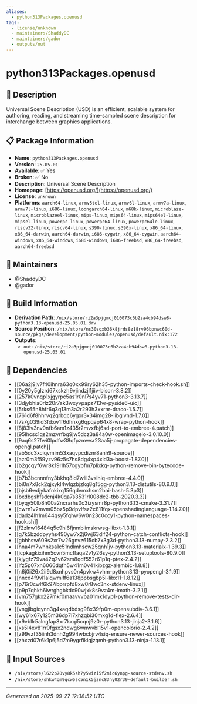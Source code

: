 ```yaml
---
aliases:
  - python313Packages.openusd
tags:
  - license/unknown
  - maintainers/ShaddyDC
  - maintainers/gador
  - outputs/out
---
```


# python313Packages.openusd

## 📝 Description

Universal Scene Description (USD) is an efficient, scalable system
for authoring, reading, and streaming time-sampled scene description
for interchange between graphics applications.


## 📋 Package Information

- **Name**: `python313Packages.openusd`
- **Version**: `25.05.01`
- **Available**: ✅ Yes
- **Broken**: ✅ No
- **Description**: Universal Scene Description
- **Homepage**: [https://openusd.org/](https://openusd.org/)
- **License**: `unknown`
- **Platforms**: `aarch64-linux`, `armv5tel-linux`, `armv6l-linux`, `armv7a-linux`, `armv7l-linux`, `i686-linux`, `loongarch64-linux`, `m68k-linux`, `microblaze-linux`, `microblazeel-linux`, `mips-linux`, `mips64-linux`, `mips64el-linux`, `mipsel-linux`, `powerpc-linux`, `powerpc64-linux`, `powerpc64le-linux`, `riscv32-linux`, `riscv64-linux`, `s390-linux`, `s390x-linux`, `x86_64-linux`, `x86_64-darwin`, `aarch64-darwin`, `i686-cygwin`, `x86_64-cygwin`, `aarch64-windows`, `x86_64-windows`, `i686-windows`, `i686-freebsd`, `x86_64-freebsd`, `aarch64-freebsd`
## 👥 Maintainers

- @ShaddyDC
- @gador


## 🔧 Build Information

- **Derivation Path**: `/nix/store/ri2a3pjgmcj010073c6b2za4cb94dsw8-python3.13-openusd-25.05.01.drv`
- **Source Position**: `/nix/store/ns30sqxb36k8jrds8z18rv96bpnwc60d-source/pkgs/development/python-modules/openusd/default.nix:172`
- **Outputs**:
  - `out`:  `/nix/store/ri2a3pjgmcj010073c6b2za4cb94dsw8-python3.13-openusd-25.05.01`

## 🔗 Dependencies

- [[06a2j9jv7f40ihnra63q0xx99ry62h35-python-imports-check-hook.sh]]
- [[0y20y5glzrd67xskzh9vjindzjl1jiiv-bison-3.8.2]]
- [[257k0vnqp1xjgyrpc5as1r0nl7s4yv71-python3-3.13.7]]
- [[3djybhia0rlz20r7ak3wxyvpapz713vr-pyside6-uic]]
- [[5rks65n8hfr6q3q13m3a2r293h3xxrnr-draco-1.5.7]]
- [[761d6f8hhrvq2qrbqc6ygxr3x34img28-libglvnd-1.7.0]]
- [[7s7g039id3fdxw1f6dhnxg6qpqap64x8-wrap-python-hook]]
- [[8j83lv3nv0nfb6am1z435r2mvxfbj6sd-port-to-embree-4.patch]]
- [[95lhcsc1qs2mzvrfbg9jw5dcz3a84a0w-openimageio-3.0.10.0]]
- [[9aq6s27fwi0lpdfw38qfpzmwsr23aa5j-propagate-dependencies-opengl.patch]]
- [[ab5dc3xciqvmim53xaqvpcdiznr8anh9-source]]
- [[azr0m3f59yzv96z5s7hs8dg4xp4xld3a-boost-1.87.0]]
- [[b2gcqyf6wr8k19l1h57cgybfm7plixkq-python-remove-bin-bytecode-hook]]
- [[b7b3bcnnnfny3bkhq8id7wlil3vsihiq-embree-4.4.0]]
- [[bi0n7x8ck2qjxykl4wlgzbjzkg8g15gg-python3.13-distutils-80.9.0]]
- [[bjsb6wdjykafnkixq156qdvmxhsm2bai-bash-5.3p3]]
- [[bxdbgshfsdcnj4k0qa7s3531rl008dc2-tbb-2020.3.3]]
- [[byqy50lb8h00a2ncrarhs0c3izysmr8p-python3.13-cmake-3.31.7]]
- [[cwrn1v2mvm05bz5p9dpvlfsz2c811fqx-openshadinglanguage-1.14.7.0]]
- [[dadz4lh1m644qsy5fqhw6w0n23c0ccy1-python-namespaces-hook.sh]]
- [[f2zlnw16484q5c9hi6fjnmbiimskrwsg-libxt-1.3.1]]
- [[g7k5bzddpyyhs490yw7x2j6wj63dlf24-python-catch-conflicts-hook]]
- [[gbhhsw609s2xr7w26gnvz615cb7x3g3d-python3.13-numpy-2.3.2]]
- [[hna4m7whnksa1c51ndlmhscw25qnh1jv-python3.13-materialx-1.39.3]]
- [[icpkagkixihm5cvn5mcffaqa2v1y26sy-python3.13-setuptools-80.9.0]]
- [[kjygfz79va42q2v62sm8qdf552r61p1q-ptex-2.4.2]]
- [[lfz5p07xn6066dqfh5w41m0v41kibzgz-alembic-1.8.8]]
- [[n6j0ii26x2ii9d8xnhpvs0n4pvkw4vhm-python3.13-pyopengl-3.1.9]]
- [[nncd4f9vl1alqwmiff6a138ppbsgbp5l-libx11-1.8.12]]
- [[p76r0cwlf6k97ibprrpfd8xw0r8wc3nx-stdenv-linux]]
- [[p9p7qhkh6iwrghgbkdc90wjxk8s9vz4m-imath-3.2.1]]
- [[vm757gkx227mkr0maavvvba01mk1dyp1-python-remove-tests-dir-hook]]
- [[vngjlbgiqynn3g4xaqdbdsg98x39fp0m-opensubdiv-3.6.1]]
- [[wy61x67y125m36dp7l7xhzqbi30mxg1d-flex-2.6.4]]
- [[x9vbllr5alngfap8xr7kxqi5cqnj9z0r-python3.13-jinja2-3.1.6]]
- [[xs5l4xv81rr0fgsx2ndwg6wnwvbl15v1-opencolorio-2.4.2]]
- [[z99vzf35iinh3dnh2g994wbcbjrv4siq-ensure-newer-sources-hook]]
- [[zhxzd07r6k1p6j5d7m9ygrfikiqjzqmh-python3.13-ninja-1.13.1]]

## 📁 Input Sources

- `/nix/store/l622p70vy8k5sh7y5wizi5f2mic6ynpg-source-stdenv.sh`
- `/nix/store/shkw4qm9qcw5sc5n1k5jznc83ny02r39-default-builder.sh`

---
*Generated on 2025-09-27 12:38:52 UTC*

